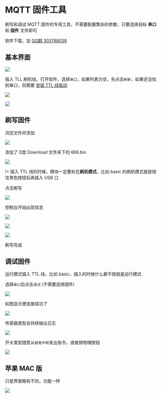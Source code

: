 # MQTT 固件工具

刷写和调试 MQTT 固件的专用工具，不需要配置繁杂的参数，只要选择目标 **串口** 和 **固件** 文件即可

软件下载，加 [QQ群 303748038](//shang.qq.com/wpa/qunwpa?idkey=3bbdaf94d24cfee521803a3cf91cca04938b00848b72efdc9a3ec01cac802100)

## 基本界面

![](https://ws1.sinaimg.cn/large/007fN5Xegy1fxgto0jvc6j30pb0nizlv.jpg)



插入 TLL 刷机线，打开软件，选择`串口`，如果列表为空，先点击`刷新`，如果还没找到串口，则需要 [安装 TTL 线驱动](diy/ttl)

![](https://ws1.sinaimg.cn/large/007fN5Xegy1fxgtwlzzh9j30o30bvjrp.jpg)

![](https://ws1.sinaimg.cn/large/007fN5Xegy1fxgtxnl1agj30o60a20t4.jpg)


## 刷写固件

浏览文件并添加

![](https://ws1.sinaimg.cn/large/007fN5Xegy1fxgtyujlmyj30oj0atq37.jpg)

添加了 D盘 Download 文件夹下的 666.bin

![](https://ws1.sinaimg.cn/large/007fN5Xegy1fxgtzy4vl9j30o90ayzkk.jpg)


!> 插入 TTL 线的时候，模块一定要处在**刷机模式**，比如 basic 的刷机模式就是按住黑色按钮后再插入 USB 口

点击刷写

![](https://ws1.sinaimg.cn/large/007fN5Xegy1fxgu36iiwkj30o708xjro.jpg)


控制台开始出现信息


![](https://ws1.sinaimg.cn/large/007fN5Xegy1fxgu4jloa0j30oe0f475f.jpg)

![](https://ws1.sinaimg.cn/large/007fN5Xegy1fxgu4zif2rj30nx0ic76b.jpg)

![](https://ws1.sinaimg.cn/large/007fN5Xegy1fxgu7vjt18j30o30irjtc.jpg)

刷写完成




## 调试固件

运行模式插入 TTL 线，比如 basic，插入的时候什么都不按就是运行模式

选择`串口`后点击`调试` (不需要选择固件)

![](https://ws1.sinaimg.cn/large/007fN5Xegy1fxgub1cp33j30o90bfwes.jpg)


如图显示便连接成功了

![](https://ws1.sinaimg.cn/large/007fN5Xegy1fxguc9y7pdj30ny0itgm5.jpg)


传感器类型会持续输出日志

![](https://ws1.sinaimg.cn/large/007fN5Xegy1fxguej26wkj316o0e3dij.jpg)


开关类型随意从`智能中枢`发出指令，或者按物理按钮

![](https://ws1.sinaimg.cn/large/007fN5Xegy1fxgui6lh1vj30ry0hr41d.jpg)


## 苹果 MAC 版

只是界面略有不同，功能一样

![](http://pic.airijia.com/doc/20181122212616.png)





